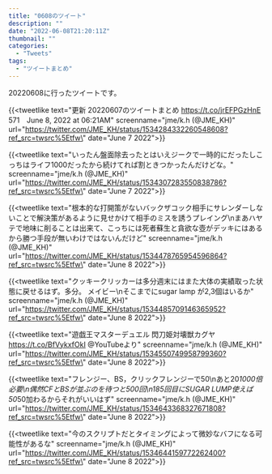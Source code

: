```yaml
---
title: "0608のツイート"
description: ""
date: "2022-06-08T21:20:11Z"
thumbnail: ""
categories:
  - "Tweets"
tags:
  - "ツイートまとめ"
---
```

20220608に行ったツイートです。
<!--more-->
{{<tweetlike text=\"更新 20220607のツイートまとめ https://t.co/jrEFPGzHnE 571　June 8, 2022 at 06:21AM\" screenname=\"jme/k.h (@JME_KH)\" url=\"https://twitter.com/JME_KH/status/1534284332260548608?ref_src=twsrc%5Etfw\" date=\"June 7 2022\">}}

{{<tweetlike text=\"いったん盤面除去ったとはいえジークで一時的にだったしこっちはライフ1000だったから続けてれば割ときつかったんだけどな。\" screenname=\"jme/k.h (@JME_KH)\" url=\"https://twitter.com/JME_KH/status/1534307283550838786?ref_src=twsrc%5Etfw\" date=\"June 7 2022\">}}

{{<tweetlike text=\"根本的な打開策がないバックザコック相手にサレンダーしないことで解決策があるように見せかけて相手のミスを誘うプレイング\nまあハヤテで地味に削ることは出来て、こっちには死者蘇生と貪欲な壺がデッキにはあるから勝つ手段が無いわけではないんだけど\" screenname=\"jme/k.h (@JME_KH)\" url=\"https://twitter.com/JME_KH/status/1534478765954596864?ref_src=twsrc%5Etfw\" date=\"June 8 2022\">}}

{{<tweetlike text=\"クッキークリッカーは多分週末にはまた大体の実績取った状態に戻せるはず。多分。 メイビー\nそこまでにsugar lamp が2,3個はいるか\" screenname=\"jme/k.h (@JME_KH)\" url=\"https://twitter.com/JME_KH/status/1534485709146365952?ref_src=twsrc%5Etfw\" date=\"June 8 2022\">}}

{{<tweetlike text=\"遊戯王マスターデュエル 閃刀姫対壊獣カグヤ https://t.co/BfVykxfOkI @YouTubeより\" screenname=\"jme/k.h (@JME_KH)\" url=\"https://twitter.com/JME_KH/status/1534550749958799360?ref_src=twsrc%5Etfw\" date=\"June 8 2022\">}}

{{<tweetlike text=\"フレンジー、BS，クリックフレンジーで50\nあと20*1000倍必要\n偶然CFとBSが並ぶのを待つと500回\n185回目にSUGAR LUMP使えば50*50加わるからそれがいいはず\" screenname=\"jme/k.h (@JME_KH)\" url=\"https://twitter.com/JME_KH/status/1534643368327671808?ref_src=twsrc%5Etfw\" date=\"June 8 2022\">}}

{{<tweetlike text=\"今のスクリプトだとタイミングによって微妙なバフになる可能性があるな\" screenname=\"jme/k.h (@JME_KH)\" url=\"https://twitter.com/JME_KH/status/1534644159772262400?ref_src=twsrc%5Etfw\" date=\"June 8 2022\">}}


